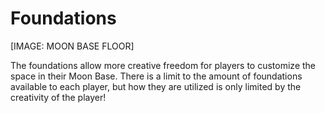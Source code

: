 # Foundations

\[IMAGE: MOON BASE FLOOR]

The foundations allow more creative freedom for players to customize the space in their Moon Base. There is a limit to the amount of foundations available to each player, but how they are utilized is only limited by the creativity of the player!
